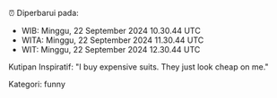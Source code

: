 ⏰ Diperbarui pada:
- WIB: Minggu, 22 September 2024 10.30.44 UTC
- WITA: Minggu, 22 September 2024 11.30.44 UTC
- WIT: Minggu, 22 September 2024 12.30.44 UTC

Kutipan Inspiratif:
"I buy expensive suits. They just look cheap on me."


Kategori: funny

